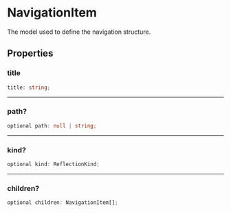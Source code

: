 # NavigationItem

The model used to define the navigation structure.

## Properties

### title

```ts
title: string;
```

***

### path?

```ts
optional path: null | string;
```

***

### kind?

```ts
optional kind: ReflectionKind;
```

***

### children?

```ts
optional children: NavigationItem[];
```
